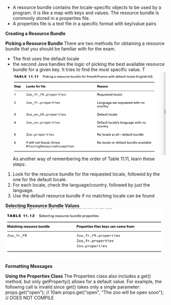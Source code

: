 - A resource bundle contains the locale-specific objects to be used by a program. It is like a
map with keys and values. The resource bundle is commonly stored in a properties file.
- A properties file is a text file in a specific format with key/value pairs

**Creating a Resource Bundle**

**Picking a Resource Bundle**
There are two methods for obtaining a resource bundle that you should be familiar with
for the exam.

- The first uses the default locale
- the second Java handles the logic of picking the best available resource bundle for a given key. It tries
  to find the most specific value. T![img_16.png](img_16.png)
     As another way of remembering the order of Table 11.11, learn these steps:
1. Look for the resource bundle for the requested locale, followed by the one for the
   default locale.
2. For each locale, check the language/country, followed by just the language.
3. Use the default resource bundle if no matching locale can be found

**Selecting Resource Bundle Values**
![img_17.png](img_17.png)

**Formatting Messages**

**Using the Properties Class**
The Properties class also includes a get() method, but only getProperty() allows for a default
value. For example, the following call is invalid since get() takes only a single parameter:
props.get("open"); // 10am
props.get("open", "The zoo will be open soon"); // DOES NOT COMPILE